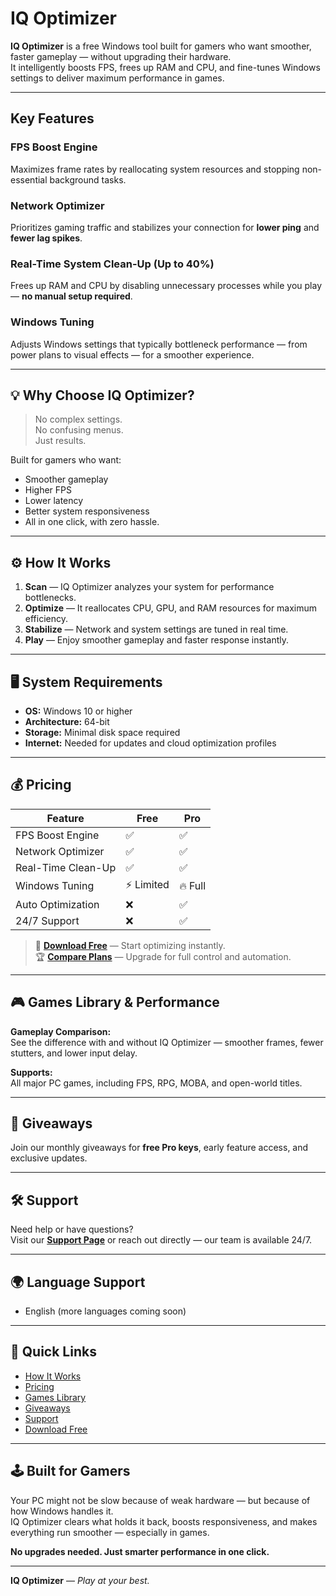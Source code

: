 #  IQ Optimizer

**IQ Optimizer** is a free Windows tool built for gamers who want smoother, faster gameplay — without upgrading their hardware.  
It intelligently boosts FPS, frees up RAM and CPU, and fine-tunes Windows settings to deliver maximum performance in games.

---

##  Key Features

###  FPS Boost Engine
Maximizes frame rates by reallocating system resources and stopping non-essential background tasks.

###  Network Optimizer
Prioritizes gaming traffic and stabilizes your connection for **lower ping** and **fewer lag spikes**.

###  Real-Time System Clean-Up (Up to 40%)
Frees up RAM and CPU by disabling unnecessary processes while you play — **no manual setup required**.

###  Windows Tuning
Adjusts Windows settings that typically bottleneck performance — from power plans to visual effects — for a smoother experience.

---

## 💡 Why Choose IQ Optimizer?

> No complex settings.  
> No confusing menus.  
> Just results.

Built for gamers who want:
- Smoother gameplay  
- Higher FPS  
- Lower latency  
- Better system responsiveness  
- All in one click, with zero hassle.

---

## ⚙️ How It Works

1. **Scan** — IQ Optimizer analyzes your system for performance bottlenecks.  
2. **Optimize** — It reallocates CPU, GPU, and RAM resources for maximum efficiency.  
3. **Stabilize** — Network and system settings are tuned in real time.  
4. **Play** — Enjoy smoother gameplay and faster response instantly.

---

## 🖥️ System Requirements

- **OS:** Windows 10 or higher  
- **Architecture:** 64-bit  
- **Storage:** Minimal disk space required  
- **Internet:** Needed for updates and cloud optimization profiles  

---

## 💰 Pricing

| Feature | Free | Pro |
|----------|------|-----|
| FPS Boost Engine | ✅ | ✅ |
| Network Optimizer | ✅ | ✅ |
| Real-Time Clean-Up | ✅ | ✅ |
| Windows Tuning | ⚡ Limited | 🔥 Full |
| Auto Optimization | ❌ | ✅ |
| 24/7 Support | ❌ | ✅ |

> 💾 **[Download Free](#)** — Start optimizing instantly.  
> 🏆 **[Compare Plans](#)** — Upgrade for full control and automation.

---

## 🎮 Games Library & Performance

**Gameplay Comparison:**  
See the difference with and without IQ Optimizer — smoother frames, fewer stutters, and lower input delay.  

**Supports:**  
All major PC games, including FPS, RPG, MOBA, and open-world titles.

---

## 🎁 Giveaways

Join our monthly giveaways for **free Pro keys**, early feature access, and exclusive updates.

---

## 🛠️ Support

Need help or have questions?  
Visit our **[Support Page](#)** or reach out directly — our team is available 24/7.

---

## 🌍 Language Support

- English (more languages coming soon)

---

## 🔗 Quick Links

- [How It Works](#-how-it-works)  
- [Pricing](#-pricing)  
- [Games Library](#-games-library--performance)  
- [Giveaways](#-giveaways)  
- [Support](#-support)  
- [Download Free](#)

---

## 🕹️ Built for Gamers

Your PC might not be slow because of weak hardware — but because of how Windows handles it.  
IQ Optimizer clears what holds it back, boosts responsiveness, and makes everything run smoother — especially in games.  

**No upgrades needed. Just smarter performance in one click.**

---

**IQ Optimizer** — *Play at your best.*
